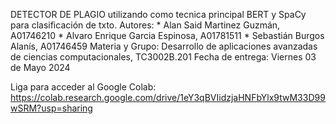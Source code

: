 DETECTOR DE PLAGIO utilizando como tecnica principal BERT y SpaCy para clasificación de txto.
    Autores:
        * Alan Said Martinez Guzmán, A01746210
        * Alvaro Enrique Garcia Espinosa, A01781511
        * Sebastián Burgos Alanís, A01746459
    Materia y Grupo: Desarrollo de aplicaciones avanzadas de ciencias computacionales, TC3002B.201
    Fecha de entrega: Viernes 03 de Mayo 2024

Liga para acceder al Google Colab: 
https://colab.research.google.com/drive/1eY3qBVIidzjaHNFbYlx9twM33D99wSRM?usp=sharing
